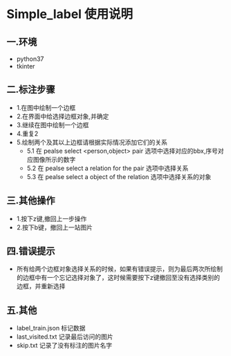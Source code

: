 # Simple_label 使用说明

## 一.环境
* python37
* tkinter

## 二.标注步骤
* 1.在图中绘制一个边框
* 2.在界面<pealse select a subject for each bbox>中给选择边框对象,并确定  
* 3.继续在图中绘制一个边框  
* 4.重复2  
* 5.绘制两个及其以上边框请根据实际情况添加它们的关系  
    * 5.1 在 pealse select <person,object> pair 选项中选择对应的bbx,序号对应图像所示的数字  
    * 5.2 在 pealse select a relation for the pair 选项中选择关系  
    * 5.3 在 pealse select a object of the relation 选项中选择关系的对象  

## 三.其他操作
* 1.按下z键,撤回上一步操作
* 2.按下b键，撤回上一站图片


## 四.错误提示
* 所有给两个边框对象选择关系的时候，如果有错误提示，则为最后两次所绘制的边框中有一个忘记选择对象了，这时候需要按下z键撤回至没有选择类别的边框，并重新选择

## 五.其他
* label_train.json 标记数据
* last_visited.txt 记录最后访问的图片
* skip.txt 记录了没有标注的图片名字




